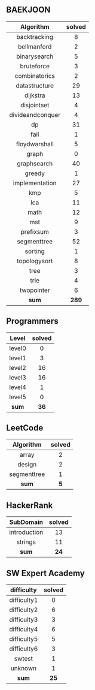 ## BAEKJOON
|    Algorithm    | solved |
| :-------------: | :----: |
|backtracking|8|
|bellmanford|2|
|binarysearch|5|
|bruteforce|3|
|combinatorics|2|
|datastructure|29|
|dijkstra|13|
|disjointset|4|
|divideandconquer|4|
|dp|31|
|fail|1|
|floydwarshall|5|
|graph|0|
|graphsearch|40|
|greedy|1|
|implementation|27|
|kmp|5|
|lca|11|
|math|12|
|mst|9|
|prefixsum|3|
|segmenttree|52|
|sorting|1|
|topologysort|8|
|tree|3|
|trie|4|
|twopointer|6|
| **sum** | **289**|

## Programmers
|    Level    | solved |
| :-------------: | :----: |
|level0|0|
|level1|3|
|level2|16|
|level3|16|
|level4|1|
|level5|0|
| **sum** | **36**|

## LeetCode
|    Algorithm    | solved |
| :-------------: | :----: |
|array|2|
|design|2|
|segmenttree|1|
| **sum** | **5**|

## HackerRank
|    SubDomain    | solved |
| :-------------: | :----: |
|introduction|13|
|strings|11|
| **sum** | **24**|

## SW Expert Academy
|    difficulty    | solved |
| :-------------: | :----: |
|difficulty1|0|
|difficulty2|6|
|difficulty3|3|
|difficulty4|6|
|difficulty5|5|
|difficulty6|3|
|swtest|1|
|unknown|1|
| **sum** | **25**|


